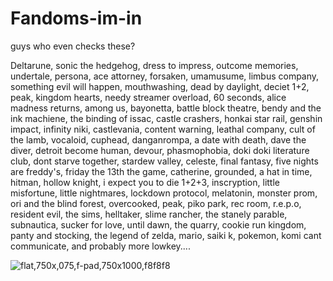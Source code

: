 # Fandoms-im-in
guys who even checks these?


Deltarune, sonic the hedgehog, dress to impress, outcome memories, undertale, persona, ace attorney, forsaken, umamusume, limbus company, something evil will happen, mouthwashing, dead by daylight, deciet 1+2, peak, kingdom hearts, needy streamer overload, 60 seconds, alice madness returns, among us, bayonetta, battle block theatre, bendy and the ink machiene, the binding of issac, castle crashers, honkai star rail, genshin impact, infinity niki, castlevania, content warning, leathal company, cult of the lamb, vocaloid, cuphead, danganrompa, a date with death, dave the diver, detroit become human, devour, phasmophobia, doki doki literature club, dont starve together, stardew valley, celeste, final fantasy, five nights are freddy's, friday the 13th the game, catherine, grounded, a hat in time, hitman, hollow knight, i expect you to die 1+2+3, inscryption, little misfortune, little nightmares, lockdown protocol, melatonin, monster prom, ori and the blind forest, overcooked, peak, piko park, rec room, r.e.p.o, resident evil, the sims, helltaker, slime rancher, the stanely parable, subnautica, sucker for love, until dawn, the quarry, cookie run kingdom, panty and stocking, the legend of zelda, mario, saiki k, pokemon, komi cant communicate, and probably more lowkey....

![flat,750x,075,f-pad,750x1000,f8f8f8](https://github.com/user-attachments/assets/85f167ff-b9a2-456d-aa2d-1216d514927f)
